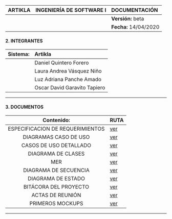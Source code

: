 
| ARTIKLA | INGENIERÍA DE SOFTWARE I |DOCUMENTACIÓN        		  |
|:--------------:|:------------------------------------:|:--------------------|
|                |                             			|**Versión:** beta 	  |
|          		 |                               		|**Fecha:** 14/04/2020|


#### 2. INTEGRANTES
    
|             Sistema:             | Artikla                                  |
|:---------------------------------|:--------------------------------------------------|    
||Daniel Quintero Forero| 
||Laura Andrea Vásquez Niño|
||Luz Adriana Panche Amado|
||Oscar David Garavito Tapiero|


---

#### 3. DOCUMENTOS

|Contenido:                                 |RUTA    |
|:-----------------------------------------:|:--------------|
|ESPECIFICACION DE REQUERIMIENTOS		|[ver](Requerimientos/)|
|DIAGRAMAS CASO DE USO		|[ver](Casos_de_uso/Diagramas)|
|CASOS DE USO DETALLADO		|[ver](Casos_de_uso/Detallados)|
|DIAGRAMA DE CLASES		|[ver](Diagramas/Clases)|
|MER		|[ver](Diagramas/MER)|
|DIAGRAMA DE SECUENCIA		|[ver](Diagramas/Secuencia)|
|DIAGRAMA DE ESTADO		|[ver](Diagramas/Estado)|
|BITÁCORA DEL PROYECTO		|[ver](Bitacora)|
|ACTAS DE REUNIÓN		|[ver](ActasReunion)|
|PRIMEROS MOCKUPS		|[ver](Mockups)|
---
